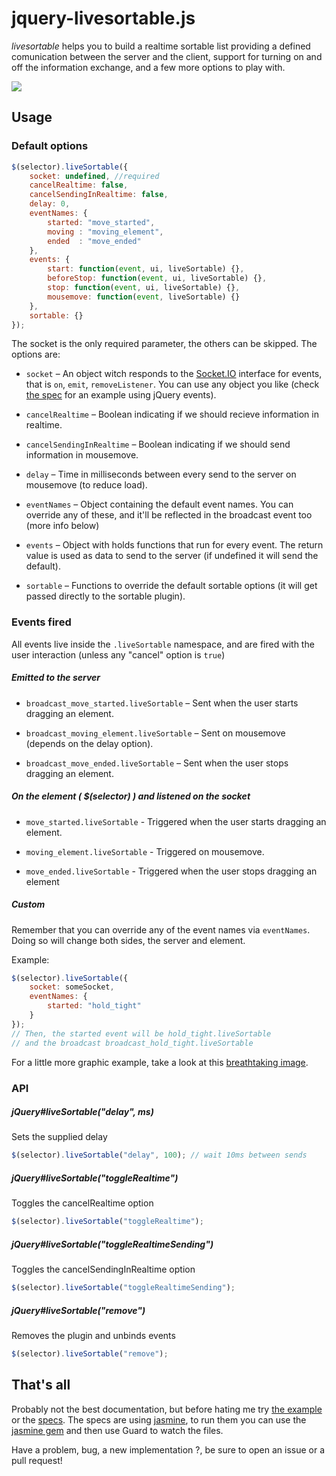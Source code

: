jquery-livesortable.js
===================

_livesortable_ helps you to build a realtime sortable list providing a defined comunication between the server and the client, support for turning on and off the information exchange, and a few more options to play with.

![](https://raw.github.com/NicoSantangelo/jquery-livesortable.js/master/demo.gif)

Usage
-----

### Default options
```javascript
$(selector).liveSortable({
    socket: undefined, //required
    cancelRealtime: false,
    cancelSendingInRealtime: false,
    delay: 0,
    eventNames: {
        started: "move_started",
        moving : "moving_element",
        ended  : "move_ended"
    },
    events: {
        start: function(event, ui, liveSortable) {},
        beforeStop: function(event, ui, liveSortable) {},
        stop: function(event, ui, liveSortable) {},
        mousemove: function(event, liveSortable) {}
    },
    sortable: {}
});
```
The socket is the only required parameter, the others can be skipped.
The options are:
* `socket` – An object witch responds to the [Socket.IO](http://socket.io) interface for events, that is `on`, `emit`, `removeListener`. You can use any object you like (check [the spec](https://github.com/NicoSantangelo/jquery-livesortable.js/blob/master/spec/javascripts/helpers/spec_helper.js#L59) for an example using jQuery events).

* `cancelRealtime` – Boolean indicating if we should recieve information in realtime.

* `cancelSendingInRealtime` – Boolean indicating if we should send information in mousemove.

* `delay` – Time in milliseconds between every send to the server on mousemove (to reduce load).

* `eventNames` – Object containing the default event names. You can override any of these, and it'll be reflected in the broadcast event too (more info below)

* `events` – Object with holds functions that run for every event. The return value is used as data to send to the server (if undefined it will send the default).

* `sortable` – Functions to override the default sortable options (it will get passed directly to the sortable plugin).

### Events fired
All events live inside the `.liveSortable` namespace, and are fired with the user interaction (unless any "cancel" option is `true`)

##### Emitted to the server

* `broadcast_move_started.liveSortable` – Sent when the user starts dragging an element.

* `broadcast_moving_element.liveSortable` – Sent on mousemove (depends on the delay option).

* `broadcast_move_ended.liveSortable` – Sent when the user stops dragging an element.

##### On the element ( $(selector) ) and listened on the socket

* `move_started.liveSortable` -  Triggered when the user starts dragging an element.

* `moving_element.liveSortable` - Triggered on mousemove.

* `move_ended.liveSortable` - Triggered when the user stops dragging an element

##### Custom

Remember that you can override any of the event names via `eventNames`. Doing so will change both sides, the server and element.

Example:
```javascript
$(selector).liveSortable({
    socket: someSocket,
    eventNames: {
        started: "hold_tight"
    }
});
// Then, the started event will be hold_tight.liveSortable 
// and the broadcast broadcast_hold_tight.liveSortable
```

For a little more graphic example, take a look at this [breathtaking image](https://raw.github.com/NicoSantangelo/jquery-livesortable.js/master/example.jpg).

### API

##### jQuery#liveSortable("delay", ms)
Sets the supplied delay

```javascript
$(selector).liveSortable("delay", 100); // wait 10ms between sends
```

##### jQuery#liveSortable("toggleRealtime")
Toggles the cancelRealtime option

```javascript
$(selector).liveSortable("toggleRealtime");
```
##### jQuery#liveSortable("toggleRealtimeSending")
Toggles the cancelSendingInRealtime option

```javascript
$(selector).liveSortable("toggleRealtimeSending");
```

##### jQuery#liveSortable("remove")
Removes the plugin and unbinds events

```javascript
$(selector).liveSortable("remove");
```


That's all
-----

Probably not the best documentation, but before hating me try [the example](https://github.com/NicoSantangelo/jquery-livesortable.js/tree/master/example) or the [specs](https://github.com/NicoSantangelo/jquery-livesortable.js/tree/master/spec/javascripts). The specs are using [jasmine](https://jasmine.github.io/), to run them you can use the [jasmine gem](https://github.com/pivotal/jasmine-gem) and then use Guard to watch the files.

Have a problem, bug, a new implementation ?, be sure to open an issue or a pull request!
